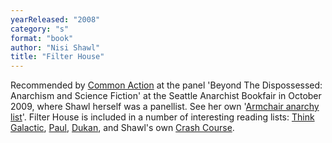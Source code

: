 ```yaml
---
yearReleased: "2008"
category: "s"
format: "book"
author: "Nisi Shawl"
title: "Filter House"
---
```

Recommended by <a href="http://nwsfsnews.blogspot.com/2009/10/i-wanna-read-sf-anarchy.html"> Common Action</a> at the panel 'Beyond The Dispossessed: Anarchism and Science  Fiction' at the Seattle Anarchist Bookfair in October 2009, where Shawl herself  was a panellist. See her own '<a href="http://nisi-la.livejournal.com/17054.html">Armchair  anarchy list</a>'. Filter House is included in a number of  interesting reading lists: <a href="https://thinkgalactic.org/reading-lists/by-author/">Think Galactic</a>, <a href="https://www.bustle.com/articles/112286-11-sci-fi-books-every-woman-should-read"> Paul</a>, <a href="http://invisibleuniversedoc.com/wp-content/uploads/2016/01/IU_BSF_lit_2015_3000.jpg"> Dukan</a>, and Shawl's own <a href="http://www.fantasticstoriesoftheimagination.com/a-crash-course-in-the-history-of-black-science-fiction/"> Crash Course</a>.
 